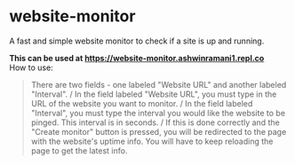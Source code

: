# website-monitor
A fast and simple website monitor to check if a site is up and running.

**This can be used at https://website-monitor.ashwinramani1.repl.co**  
How to use:
> There are two fields - one labeled "Website URL" and another labeled "Interval".  /
> In the field labeled "Website URL", you must type in the URL of the website you want to monitor.  /
> In the field labeled "Interval", you must type the interval you would like the website to be pinged. This interval is in seconds.  /
> If this is done correctly and the "Create monitor" button is pressed, you will be redirected to the page with the website's uptime info. You will have to keep reloading the page to get the latest info.
